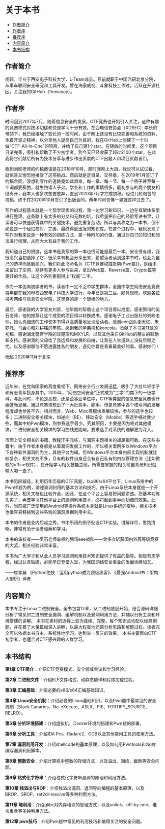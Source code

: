 # 关于本书

- [作者简介](#作者简介)
- [作者序](#作者序)
- [推荐序](#推荐序)
- [内容简介](#内容简介)
- [本书结构](#本书结构)

## 作者简介

杨超，毕业于西安电子科技大学，L-Team成员。目前就职于中国汽研北京分院，从事车联网安全研究和工具开发。曾在海康威视、斗象科技工作过。活跃在开源社区，关注我的GitHub（firmianay）。

## 作者序

时间回到2017年7月，随着信息安全的发展，CTF竞赛也开始引人关注，这种有趣的竞赛模式对技术切磋和快速学习十分有效。在西电信安协会（XDSEC）学长的带领下，我已经接触了较长的一段时间。由于网上还没有比较完善和系统的资料，本着开源之精神，以分享他人提高自己为目的，我在GitHub上创建了一个叫做“CTF-All-In-One”的项目，并给了自己第1个star。在随后的时间里，这个项目日渐完善，吸引和帮助了不少初学者，到今天已经收获了超过2100个star，在此我将它们献给所有为技术分享与进步作出贡献的CTF出题人和项目贡献者们。

收到刘皎老师的约稿邀请是在2018年10月，那时我刚上大四，我说可以试试看，就惊喜又惶恐地接受了这项挑战。然后就是定目录，交样章，在2019年1月签订了约稿合同。没想到写作的道路竟如此艰难，每一章、每一节、每一个例子甚至每一个词都要斟酌，就生怕误人子弟。学业和工作的事情很多，最初参与的两个朋友相继离开，我本人也多次想要放弃，直到2020年7月才完成初稿。经过几轮艰苦的校稿，终于在2020年10月签订了出版合同。两年时间仿佛一晃就这样过去了。

写作的过程基本就是一个现学现卖的过程，我一边学习新知识，一边在框架体系里进行整理。这条路上有太多的分叉和无数的坑，我尽量把自己的经验写进书里，让读者可以快速获得其中的关键技术，避免重复劳动。所以与其称之为一本书，倒不如说是一个经过校对、完善，最终得到出版的知识库。在这个过程中，我也发现了写作对我来说是一种有效的训练方式，是一种附加的价值，通过对自己的知识和想法进行梳理，从而大大有益于我的工作。

我知道自己的限度，这本书是我写的第一本也很可能是最后一本。安全很有趣，我很高兴当初选择了它，很荣幸有机会分享出来，希望读者读到这本书时，也会为自己的选择而感到高兴。我们将此书命名为《CTF竞赛权威指南(Pwn篇)》，是给未来留出了空间，期待有更多人参与进来，拿出Web篇、Reverse篇、Crypto篇等更好的作品，让这个系列更配得上“权威”二字。

作为一本面向初学者的书，读者中一定不乏中学生群体，全国中学生网络安全竞赛每年都在我的母校西安电子科技大学进行，今年已是第三届，颇具规模。欢迎各位报考网络与信息安全学院，这里真的是一个很棒的地方。

最后，感谢我的大学室友刘晋，他早期的帮助让这个项目得以成型。感谢腾讯的吴石老师，他的推荐让这个成型的项目得以转换成书。感谢电子工业出版社的刘皎老师，她认真细致的工作使本书得以高质量地呈现给读者。感谢eee战队谢天忆、朱梦凡、马会心和刘耕铭的审核。感谢我的学弟槐和koocola，贡献了本书第11章的初稿。感谢湖北警官学院的谈楚瑜和MXYLR，以及其他来自GitHub的朋友的鼓励和支持。感谢我的父母给了我选择和发展的自由，让我在人生道路上没有后顾之忧。以及感谢那位不愿透露姓名的朋友，遇见你曾是青春最美好的事。感谢你们！

杨超
2020年11月于北京

## 推荐序

近年来，在党和国家的高度重视下，网络安全行业发展迅猛，吸引了大批年轻学子和有志青年投身其中。2015年，“网络空间安全”正式成为“工学”门类下的一级学科，与此同时，不论是高校、还是企事业单位中，CTF等类型的信息安全竞赛也开始蓬勃发展。通过竞赛涌现出了一大批高手、能手。但是竞赛中各个模块间的发展程度却也参差不齐。相对而言，Web、Misc等模块发展较快，参与的选手也较多；二进制安全相关模块，如逆向（RE）、移动安全（Mobile）等选手相对就少些，而其中的Pwn模块，则参赛选手最少。究其原因，主要是因为相对其他模块，二进制安全相关模块的学习曲线更陡峭，要求选手对系统的理解更为深入。

市面上安全相关的书籍、教程汗牛充栋，与漏洞主题相关的却屈指可数。在这些书籍中，由于作者本身都是从事漏洞发掘工作的，所以相关案例多以Windows平台下各种软件漏洞的为主，其他平台为辅。但Windows平台本身内部实现机制就比较复杂，相关文档不多，且有的软件自身还会有自己私有的内存管理方法（比如微软的office软件），在开始学习相关技能之前，所需要掌握的相关前置背景知识就够人喝一壶了。

本书另辟蹊径，利用历年历届的CTF真题，以x86/x64平台下，Linux系统中的Pwn样题为例，讲述漏洞利用的基本方法和技巧。由于Linux系统本身就是一个开源系统，相关文档也比较齐全，因此，在这个平台上容易把问题讲透。把基本功练扎实了，再去学习其他平台上的漏洞利用技术，必将起到事半而功倍的效果。此外，当前被广泛使用的Android等操作系统本身就是Linux系统的变种，相关技术也很容易移植到这些系统的漏洞发掘利用中去。

本书的作者是业内后起之秀。书中所用的例子贴近CTF实战，讲解详尽，思路清晰，非常有助于读者理解和学习。

本书的审校者——吴石老师率领的腾讯eee战队——曾多次斩获国内外高等级竞赛的大奖，相关经验非常丰富。

本书为广大学子和从业人员学习漏洞利用技术知识提供了有益的指导。相信有志学者，经过认真钻研，必能早日登堂入室，为我国网络安全事业的发展添砖加瓦。

——崔孝晨
《Python绝技：运用python成为顶级黑客》、《最强Android书：架构大剖析》译者

## 内容简介

本书专注于Linux二进制安全。全书包含12章，从二进制底层开始，结合源码详细分析了常见的二进制安全漏洞、缓解机制以及漏洞利用方法，并辅以分析工具和环境搭建的讲解。
本书在素材的选择上较为连续、完整，每个知识点均配以经典例题，并花费了大量篇幅深入讲解，以最大程度地还原分析思路和解题过程。读者完全可以依据本书自主、系统性地学习，达到举一反三的效果。
本书主要面向CTF初学者，也适合对CTF感兴趣的人群学习。

## 本书结构

**第1章 CTF简介**：介绍CTF竞赛模式、安全领域会议和学习经验。

**第2章 二进制文件**：介绍ELF文件格式、动静态编译和程序加载过程。

**第3章 汇编基础**：介绍必要的x86/x64汇编基础知识。

**第4章 Linux安全机制**：介绍必要的Linux基础知识，以及Pwn题中最常见的安全机制（Stack Canaries、No-eXecute、ASLR、PIE、FORTIFY_SOURCE、RELRO）。

**第5章 分析环境搭建**：介绍虚拟机、Docker环境的搭建和Pwn题的部署。

**第6章 分析工具**：介绍IDA Pro、Radare2、GDB以及其他常用工具的使用方法。

**第7章 漏洞利用开发**：介绍shellcode的基本原理，以及如何用Pwntools和zio库编写漏洞利用脚本。

**第8章 整数安全**：介绍计算机中整数的存储方式，以及溢出、回绕、截断等安全问题。

**第9章 格式化字符串**：介绍格式化字符串漏洞的原理和利用方法。

**第10章 栈溢出与ROP**：介绍栈溢出漏洞、返回导向编程的基本原理，以及BROP、SROP、ret2dl-resolve等多种利用方法。

**第11章 堆利用**：介绍glibc对内存堆块的管理方式，以及unlink、off-by-one、堆块重叠等多种利用方法。

**第12章 pwn技巧**：介绍Pwn题中常见的利用技巧和值得关注的安全问题。
